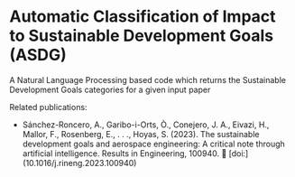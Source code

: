 # Automatic Classification of Impact to Sustainable Development Goals (ASDG)

A Natural Language Processing based code which returns the Sustainable Development Goals categories for a given input paper

Related publications:

 - Sánchez-Roncero, A., Garibo-i-Orts, Ò., Conejero, J. A., Eivazi, H., Mallor, F., Rosenberg, E., . . ., Hoyas, S. (2023). The sustainable development goals and aerospace engineering: A critical note through artificial intelligence. Results in Engineering, 100940.  [doi:] (10.1016/j.rineng.2023.100940)

